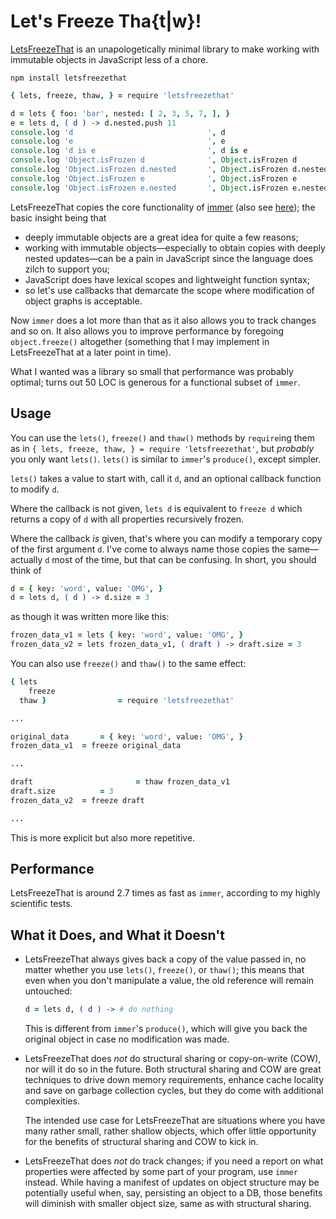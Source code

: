 
# Let's Freeze Tha{t|w}!

[LetsFreezeThat](https://github.com/loveencounterflow/letsfreezethat) is an unapologetically minimal library
to make working with immutable objects in JavaScript less of a chore.

```
npm install letsfreezethat
```

```coffee
{ lets, freeze, thaw, } = require 'letsfreezethat'

d = lets { foo: 'bar', nested: [ 2, 3, 5, 7, ], }  									 # create object
e = lets d, ( d ) -> d.nested.push 11																 # modify copy in callback
console.log 'd                       		', d                       	 # { foo: 'bar', nested: [ 2, 3, 5, 7 ] }
console.log 'e                       		', e                       	 # { foo: 'bar', nested: [ 2, 3, 5, 7, 11 ] }
console.log 'd is e                  		', d is e                  	 # false
console.log 'Object.isFrozen d       		', Object.isFrozen d       	 # true
console.log 'Object.isFrozen d.nested		', Object.isFrozen d.nested	 # true
console.log 'Object.isFrozen e       		', Object.isFrozen e       	 # true
console.log 'Object.isFrozen e.nested		', Object.isFrozen e.nested	 # true
```

LetsFreezeThat copies the core functionality of [immer](https://github.com/immerjs/immer) (also see
[here](https://hackernoon.com/introducing-immer-immutability-the-easy-way-9d73d8f71cb3)); the basic
insight being that

* deeply immutable objects are a great idea for quite a few reasons;
* working with immutable objects—especially to obtain copies with deeply nested updates—can be a pain in
  JavaScript since the language does zilch to support you;
* JavaScript does have lexical scopes and lightweight function syntax;
* so let's use callbacks that demarcate the scope where modification of object graphs is acceptable.

Now `immer` does a lot more than that as it also allows you to track changes and so on. It also allows
you to improve performance by foregoing `object.freeze()` altogether (something that I may implement
in LetsFreezeThat at a later point in time).

What I wanted was a library so small that performance was probably optimal; turns out 50 LOC is generous
for a functional subset of `immer`.


## Usage

You can use the `lets()`, `freeze()` and `thaw()` methods by `require`ing them as in `{ lets, freeze, thaw,
} = require 'letsfreezethat'`, but *probably* you only want `lets()`. `lets()` is similar to `immer`'s
`produce()`, except simpler.

`lets()` takes a value to start with, call it `d`, and an optional callback function to modify `d`.

Where the callback is not given, `lets d` is equivalent to `freeze d` which returns a copy of `d` with all
properties recursively frozen.

Where the callback *is* given, that's where you can modify a temporary copy of the first argument `d`. I've
come to always name those copies the same—actually `d` most of the time, but that can be confusing. In
short, you should think of

```coffee
d = { key: 'word', value: 'OMG', }
d = lets d, ( d ) -> d.size = 3
```

as though it was written more like this:

```coffee
frozen_data_v1 = lets { key: 'word', value: 'OMG', }
frozen_data_v2 = lets frozen_data_v1, ( draft ) -> draft.size = 3
```

You can also use `freeze()` and `thaw()` to the same effect:

```coffee
{ lets
	freeze
  thaw } 				= require 'letsfreezethat'

...

original_data		= { key: 'word', value: 'OMG', }
frozen_data_v1 	= freeze original_data

...

draft						= thaw frozen_data_v1
draft.size 			= 3
frozen_data_v2	= freeze draft

...

```

This is more explicit but also more repetitive.


## Performance

LetsFreezeThat is around 2.7 times as fast as `immer`, according to my highly scientific tests.


## What it Does, and What it Doesn't

* LetsFreezeThat always gives back a copy of the value passed in, no matter whether you use `lets()`,
  `freeze()`, or `thaw()`; this means that even when you don't manipulate a value, the old reference will
  remain untouched:

	```coffee
	d = lets d, ( d ) -> # do nothing
	```

	This is different from `immer`'s `produce()`, which will give you back the original object in case no
	modification was made.

* LetsFreezeThat does *not* do structural sharing or copy-on-write (COW), nor will it do so in the future.
  Both structural sharing and COW are great techniques to drive down memory requirements, enhance cache
  locality and save on garbage collection cycles, but they do come with additional complexities.

  The intended use case for LetsFreezeThat are situations where you have many rather small, rather shallow
  objects, which offer little opportunity for the benefits of structural sharing and COW to kick in.

* LetsFreezeThat does *not* do track changes; if you need a report on what properties were affected by some
  part of your program, use `immer` instead. While having a manifest of updates on object structure may be
  potentially useful when, say, persisting an object to a DB, those benefits will diminish with smaller
  object size, same as with structural sharing.








